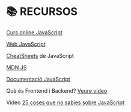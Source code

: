 # 📚 RECURSOS

[Curs online JavaScript](https://www.codecademy.com/catalog/language/javascript)

[Web JavaScript](https://www.javascript.com/)

[CheatSheets](https://overapi.com/javascript) de JavaScript

[MDN JS](https://developer.mozilla.org/en-US/docs/Web/JavaScript)

[Documentació JavaScript](https://javascript.info/)

Què és Frontend i Backend? [Veure vídeo](https://platzi.com/blog/que-es-frontend-y-backend/)

Vídeo [25 coses que no sabies sobre JavaScript](https://www.youtube.com/watch?v=swfvSLCXxHE)